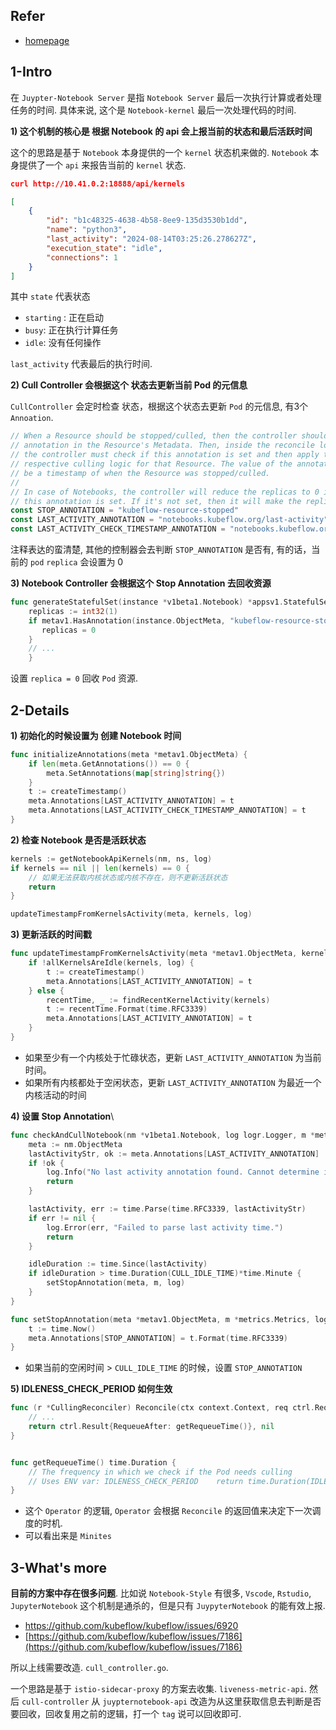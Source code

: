 


## Refer

- [homepage](https://github.com/kubeflow/kubeflow/blob/master/components/proposals/20220121-jupyter-notebook-idleness.md)


## 1-Intro



在 `Juypter-Notebook Server` 是指 `Notebook Server` 最后一次执行计算或者处理任务的时间.  具体来说, 这个是 `Notebook-kernel` 最后一次处理代码的时间. 


**1) 这个机制的核心是 根据 Notebook 的 api 会上报当前的状态和最后活跃时间**

这个的思路是基于 `Notebook` 本身提供的一个 `kernel` 状态机来做的.  `Notebook` 本身提供了一个 `api` 来报告当前的 `kernel` 状态.

```json
curl http://10.41.0.2:18888/api/kernels

[
    {
        "id": "b1c48325-4638-4b58-8ee9-135d3530b1dd",
        "name": "python3",
        "last_activity": "2024-08-14T03:25:26.278627Z",
        "execution_state": "idle",
        "connections": 1
    }
]
```


其中 `state` 代表状态

- `starting` : 正在启动
- `busy`: 正在执行计算任务
- `idle`: 没有任何操作

`last_activity` 代表最后的执行时间.



**2) Cull Controller 会根据这个 状态去更新当前 Pod 的元信息**

`CullController` 会定时检查 状态，根据这个状态去更新 `Pod` 的元信息, 有3个 `Annoation`.


```go
// When a Resource should be stopped/culled, then the controller should add this  
// annotation in the Resource's Metadata. Then, inside the reconcile loop,  
// the controller must check if this annotation is set and then apply the  
// respective culling logic for that Resource. The value of the annotation will  
// be a timestamp of when the Resource was stopped/culled.  
//  
// In case of Notebooks, the controller will reduce the replicas to 0 if  
// this annotation is set. If it's not set, then it will make the replicas 1.  
const STOP_ANNOTATION = "kubeflow-resource-stopped"  
const LAST_ACTIVITY_ANNOTATION = "notebooks.kubeflow.org/last-activity"  
const LAST_ACTIVITY_CHECK_TIMESTAMP_ANNOTATION = "notebooks.kubeflow.org/last_activity_check_timestamp"
```


注释表达的蛮清楚, 其他的控制器会去判断 `STOP_ANNOTATION` 是否有, 有的话，当前的 `pod` `replica` 会设置为 0 


**3) Notebook Controller 会根据这个 Stop Annotation 去回收资源** 


```go
func generateStatefulSet(instance *v1beta1.Notebook) *appsv1.StatefulSet {  
    replicas := int32(1)  
    if metav1.HasAnnotation(instance.ObjectMeta, "kubeflow-resource-stopped") {  
       replicas = 0  
    }
    // ...
    }
```

设置 `replica = 0` 回收 `Pod` 资源. 



## 2-Details


**1) 初始化的时候设置为 创建 Notebook 时间**

```go
func initializeAnnotations(meta *metav1.ObjectMeta) {
    if len(meta.GetAnnotations()) == 0 {
        meta.SetAnnotations(map[string]string{})
    }
    t := createTimestamp()
    meta.Annotations[LAST_ACTIVITY_ANNOTATION] = t
    meta.Annotations[LAST_ACTIVITY_CHECK_TIMESTAMP_ANNOTATION] = t
}
```


**2) 检查 Notebook 是否是活跃状态**


```go
kernels := getNotebookApiKernels(nm, ns, log)
if kernels == nil || len(kernels) == 0 {
    // 如果无法获取内核状态或内核不存在，则不更新活跃状态
    return
}

updateTimestampFromKernelsActivity(meta, kernels, log)
```



**3) 更新活跃的时间戳**

```go
func updateTimestampFromKernelsActivity(meta *metav1.ObjectMeta, kernels []KernelStatus, log logr.Logger) {
    if !allKernelsAreIdle(kernels, log) {
        t := createTimestamp()
        meta.Annotations[LAST_ACTIVITY_ANNOTATION] = t
    } else {
        recentTime, _ := findRecentKernelActivity(kernels)
        t := recentTime.Format(time.RFC3339)
        meta.Annotations[LAST_ACTIVITY_ANNOTATION] = t
    }
}

```

- 如果至少有一个内核处于忙碌状态，更新 `LAST_ACTIVITY_ANNOTATION` 为当前时间。
- 如果所有内核都处于空闲状态，更新 `LAST_ACTIVITY_ANNOTATION` 为最近一个内核活动的时间


**4) 设置 Stop Annotation**\

```go
func checkAndCullNotebook(nm *v1beta1.Notebook, log logr.Logger, m *metrics.Metrics) {
    meta := nm.ObjectMeta
    lastActivityStr, ok := meta.Annotations[LAST_ACTIVITY_ANNOTATION]
    if !ok {
        log.Info("No last activity annotation found. Cannot determine idle time.")
        return
    }

    lastActivity, err := time.Parse(time.RFC3339, lastActivityStr)
    if err != nil {
        log.Error(err, "Failed to parse last activity time.")
        return
    }

    idleDuration := time.Since(lastActivity)
    if idleDuration > time.Duration(CULL_IDLE_TIME)*time.Minute {
        setStopAnnotation(meta, m, log)
    }
}

func setStopAnnotation(meta *metav1.ObjectMeta, m *metrics.Metrics, log logr.Logger) {
    t := time.Now()
    meta.Annotations[STOP_ANNOTATION] = t.Format(time.RFC3339)
}

```


- 如果当前的空闲时间 > `CULL_IDLE_TIME` 的时候，设置 `STOP_ANNOTATION`


**5) IDLENESS_CHECK_PERIOD 如何生效**


```go
func (r *CullingReconciler) Reconcile(ctx context.Context, req ctrl.Request) (ctrl.Result, error) {
    // ...
	return ctrl.Result{RequeueAfter: getRequeueTime()}, nil
}


func getRequeueTime() time.Duration {  
    // The frequency in which we check if the Pod needs culling  
    // Uses ENV var: IDLENESS_CHECK_PERIOD    return time.Duration(IDLENESS_CHECK_PERIOD) * time.Minute  
}
```

- 这个 `Operator` 的逻辑, `Operator` 会根据 `Reconcile` 的返回值来决定下一次调度的时机. 
- 可以看出来是 `Minites` 



## 3-What's more


**目前的方案中存在很多问题**. 比如说 `Notebook-Style` 有很多, `Vscode`, `Rstudio`, `JupyterNotebook` 这个机制是通杀的，但是只有 `JuypyterNotebook` 的能有效上报.


- https://github.com/kubeflow/kubeflow/issues/6920
- [https://github.com/kubeflow/kubeflow/issues/7186](https://github.com/kubeflow/kubeflow/issues/7186)


所以上线需要改造. `cull_controller.go`. 

一个思路是基于 `istio-sidecar-proxy` 的方案去收集. `liveness-metric-api`. 然后 `cull-controller` 从 `juypternotebook-api` 改造为从这里获取信息去判断是否要回收，回收复用之前的逻辑，打一个 `tag` 说可以回收即可. 



